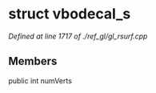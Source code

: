 # struct vbodecal_s

*Defined at line 1717 of ./ref_gl/gl_rsurf.cpp*

## Members

public int numVerts



